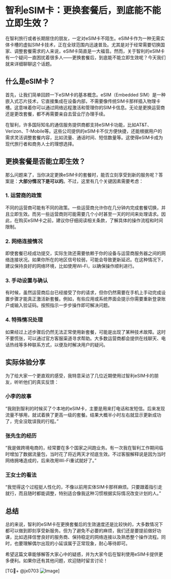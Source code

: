 # 智利eSIM卡：更换套餐后，到底能不能立即生效？

在智利旅行或者长期居住的朋友，一定对eSIM卡不陌生。eSIM卡作为一种无需实体卡槽的虚拟SIM卡技术，正在全球范围内迅速普及。尤其是对于经常需要切换国家、调整套餐需求的人来说，eSIM卡简直是一大福音。然而，关于智利的eSIM卡有一个疑问一直困扰着很多人——更换套餐后，到底能不能立即生效呢？今天我们就来详细聊聊这个话题。

## 什么是eSIM卡？

首先，让我们简单回顾一下eSIM卡的基本概念。eSIM（Embedded SIM）是一种嵌入式芯片技术，它直接集成在设备内部，不需要像传统SIM卡那样插入物理卡槽。这意味着你可以通过网络远程激活和管理你的SIM卡信息。无论是更换运营商还是更改套餐，都不再需要亲自去营业厅办理手续。

在智利，许多国际知名的通信服务提供商都支持eSIM卡功能，比如AT&T、Verizon、T-Mobile等。这些公司提供的eSIM卡不仅方便快捷，还能根据用户的需求灵活调整套餐内容，比如流量、通话时间、短信数量等。这使得eSIM卡成为现代旅行者和商务人士的理想选择。

## 更换套餐是否能立即生效？

那么问题来了，当你决定更换eSIM卡的套餐时，能否立刻享受到新的服务呢？答案是：**大部分情况下是可以的**。不过，这里有几个关键因素需要考虑：

### 1. **运营商的政策**

不同的运营商可能有不同的政策。一些运营商允许你在几分钟内完成套餐切换，并且立即生效。而另一些运营商则可能需要几个小时甚至一天的时间来处理请求。因此，在购买eSIM卡之前，建议你仔细阅读相关条款，了解具体的操作流程和时间限制。

### 2. **网络连接情况**

即使套餐已经成功提交，实际生效还需要依赖于你的设备与运营商服务器之间的网络连接状况。如果你所在的地区信号较弱，可能会导致更新延迟。在这种情况下，建议保持良好的网络环境，比如使用Wi-Fi，以确保操作顺利进行。

### 3. **手动设置与确认**

有时候，虽然运营商后台已经接受了你的请求，但你仍然需要在手机上手动完成设置步骤才能真正激活新套餐。例如，有些应用或系统界面会提示你需要重新登录账户或输入验证码。按照指示一步步操作即可解决问题。

### 4. **特殊情况处理**

如果经过上述步骤后仍然无法正常使用新套餐，可能是出现了某种技术故障。这时不要慌张，可以通过官方客服渠道寻求帮助。大多数运营商都会提供在线聊天、电话热线等多种联系方式，以便及时解决用户的疑问。

## 实际体验分享

为了给大家一个更直观的感受，我特意采访了几位近期使用过智利eSIM卡的朋友，听听他们的真实反馈：

### 小李的故事
“我刚到智利的时候买了个本地的eSIM卡，主要是用来打电话和发短信。后来发现流量不够用，就试着换了更高一级的套餐。结果大概半小时左右就显示更新成功了，完全没耽误我的行程。”

### 张先生的经历
“我是做跨境电商的，经常要在多个国家之间跑业务。有一次我在智利工作期间临时增加了数据流量包，当时花了将近两天才彻底生效。不过客服解释说是因为当时网络拥堵造成的，后来改用Wi-Fi重试就好了。”

### 王女士的看法
“我觉得这个过程挺人性化的，不像以前用实体SIM卡那样麻烦。只要跟着指引走就行，而且随时都能调整，特别适合像我这种习惯根据实际情况改变计划的人。”

## 总结

总的来说，智利的eSIM卡在更换套餐后的生效速度还是比较快的，大多数情况下都可以做到即刻享受新服务。但为了避免不必要的麻烦，我们还是要提前做好功课，比如选择信誉良好的服务商、保持稳定的网络连接以及熟悉整个操作流程。同时，也要理解偶尔出现的小延误属于正常现象，耐心等待即可。

希望这篇文章能够解答大家心中的疑惑，并为大家今后在智利使用eSIM卡提供更多便利。如果你还有其他问题，欢迎随时留言讨论！

[TG💪+ @jx0703 ![Image](https://github.com/user-attachments/assets/dbca1d08-cadb-493c-b0ec-ad6f7a83f270)]